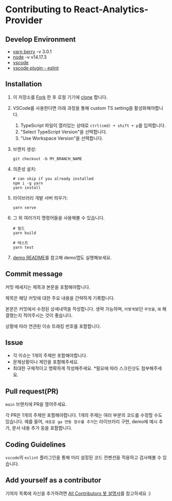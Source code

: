 # Contributing to React-Analytics-Provider

## Develop Environment
- [yarn berry](https://yarnpkg.com/) -v 3.0.1
- [node](https://nodejs.org/ko/download/) -v v14.17.3
- [vscode](https://code.visualstudio.com/)
- [vscode plugin - eslint](https://marketplace.visualstudio.com/items?itemName=dbaeumer.vscode-eslint)

## Installation

1. 이 저장소를 [Fork](https://help.github.com/articles/fork-a-repo/) 한 후
   로컬 기기에 [clone](https://help.github.com/articles/cloning-a-repository/) 합니다.
2. VSCode를 사용한다면 아래 과정을 통해 custom TS setting을 활성화해야합니다.
   1. TypeScript 파일이 열러있는 상태로 `ctrl(cmd) + shift + p`를 입력합니다.
   2. "Select TypeScript Version"을 선택합니다.
   3. "Use Workspace Version"을 선택합니다.

2. 브랜치 생성:
   ```shell
   git checkout -b MY_BRANCH_NAME
   ```
3. 의존성 설치:
   ```shell
   # can skip if you already installed
   npm i -g yarn
   yarn install
   ```
4. 라이브러리 개발 서버 띄우기:
   ```shell
   yarn serve
   ```
5. 그 외 여러가지 명령어들을 사용해볼 수 있습니다.
   ```shell
   # 빌드
   yarn build

   # 테스트
   yarn test
   ```
6. [demo README](https://github.com/EveryAnalytics/react-analytics-provider/tree/main/demo)를 참고해 demo앱도 실행해보세요.

## Commit message

커밋 메세지는 제목과 본문을 포함해야합니다.

제목은 해당 커밋에 대한 주요 내용을 간략하게 기록합니다. 

본문은 커밋에서 수정된 상세내역을 작성합니다. 생략 가능하며, `어떻게`보단 `무엇을`, `왜` 해결했는지 적어주시는 것이 좋습니다.

상황에 따라 연관된 이슈 트래킹 번호를 포함합니다.

## Issue

- 각 이슈는 1개의 주제만 포함해야합니다.
- 문제상황이나 제안을 포함해주세요.
- 최대한 구체적이고 명확하게 작성해주세요. *필요에 따라 스크린샷도 첨부해주세요.

## Pull request(PR)

`main` 브랜치에 PR을 열어주세요.

각 PR은 1개의 주제만 포함해야합니다. 1개의 주제는 여러 부분의 코드를 수정할 수도 있습니다. 예를 들어, `새로운 ga 연동 함수를 추가`는 라이브러리 구현, demo에 예시 추가, 문서 내용 추가 등을 포함합니다.

## Coding Guidelines

`vscode`의 `eslint` 플러그인을 통해 미리 설정된 코드 컨벤션을 적용하고 검사해볼 수 있습니다.

## Add yourself as a contributor

기여자 목록에 자신을 추가하려면 [All Contributors 봇 설명서](https://allcontributors.org/docs/en/bot/usage)를 참고하세요 :)